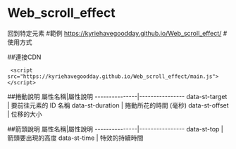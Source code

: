 # Web_scroll_effect
回到特定元素
#範例
https://kyriehavegoodday.github.io/Web_scroll_effect/
#使用方式

##連接CDN
```
 <script src="https://kyriehavegoodday.github.io/Web_scroll_effect/main.js"></script>
```
##捲動說明
屬性名稱|屬性說明
---------------|----------------
data-st-target | 要前往元素的 ID 名稱 
data-st-duration | 捲動所花的時間 (毫秒) 
data-st-offset | 位移的大小 

##箭頭說明
屬性名稱|屬性說明
---------------|----------------
data-st-top | 箭頭要出現的高度 
data-st-time  | 特效的持續時間 
